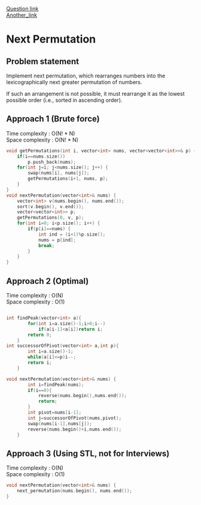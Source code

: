 [Question link](https://leetcode.com/problems/next-permutation/)
<br>
[Another_link](https://www.nayuki.io/page/next-lexicographical-permutation-algorithm)
# Next Permutation

## Problem statement

Implement next permutation, which rearranges numbers into the lexicographically next greater permutation of numbers.

If such an arrangement is not possible, it must rearrange it as the lowest possible order (i.e., sorted in ascending order).

## Approach 1 (Brute force)

Time complexity : O(N! \* N)  
Space complexity : O(N! \* N)

```cpp
void getPermutations(int i, vector<int> nums, vector<vector<int>>& p) {
    if(i==nums.size())
        p.push_back(nums);
    for(int j=i; j<nums.size(); j++) {
        swap(nums[i], nums[j]);
        getPermutations(i+1, nums, p);
    }
}
void nextPermutation(vector<int>& nums) {
    vector<int> v(nums.begin(), nums.end());
    sort(v.begin(), v.end());
    vector<vector<int>> p;
    getPermutations(0, v, p);
    for(int i=0; i<p.size(); i++) {
        if(p[i]==nums) {
            int ind = (i+1)%p.size();
            nums = p[ind];
            break;
        }
    }
}
```

## Approach 2 (Optimal)

Time complexity : O(N)  
Space complexity : O(1)

```cpp    

int findPeak(vector<int> a){
        for(int i=a.size()-1;i>0;i--)
            if(a[i-1]<a[i])return i;
        return 0;
    }
int successorOfPivot(vector<int> a,int p){
        int i=a.size()-1;
        while(a[i]<=p)i--;
        return i;
    }

void nextPermutation(vector<int>& nums) {
        int i=findPeak(nums);
        if(i==0){ 
            reverse(nums.begin(),nums.end());
            return;
        }
        int pivot=nums[i-1];
        int j=successorOfPivot(nums,pivot);
        swap(nums[i-1],nums[j]);
        reverse(nums.begin()+i,nums.end());
    }
```

## Approach 3 (Using STL, not for Interviews)

Time complexity : O(N)  
Space complexity : O(1)

```cpp
void nextPermutation(vector<int>& nums) {
    next_permutation(nums.begin(), nums.end());
}
```